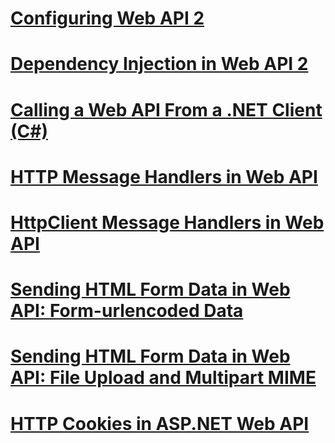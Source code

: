 # [Configuring Web API 2](configuring-aspnet-web-api.md)
# [Dependency Injection in Web API 2](dependency-injection.md)
# [Calling a Web API From a .NET Client (C#)](calling-a-web-api-from-a-net-client.md)
# [HTTP Message Handlers in Web API](http-message-handlers.md)
# [HttpClient Message Handlers in Web API](httpclient-message-handlers.md)
# [Sending HTML Form Data in Web API: Form-urlencoded Data](sending-html-form-data-part-1.md)
# [Sending HTML Form Data in Web API: File Upload and Multipart MIME](sending-html-form-data-part-2.md)
# [HTTP Cookies in ASP.NET Web API](http-cookies.md)
